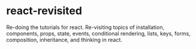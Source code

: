 # react-revisited
Re-doing the tutorials for react. Re-visiting topics of installation, components, props, state, events, conditional rendering, lists, keys, forms, composition, inheritance, and thinking in react.
